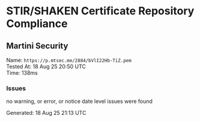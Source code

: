 # STIR/SHAKEN Certificate Repository Compliance

## Martini Security

Name: `https://p.mtsec.me/2884/bVlI22Hb-TiZ.pem`\
Tested At: 18 Aug 25 20:50 UTC\
Time: 138ms

### Issues

no warning, or error, or notice date level issues were found

Generated: 18 Aug 25 21:13 UTC